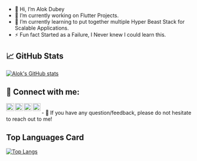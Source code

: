 - 👋 Hi, I’m Alok Dubey
- 🔭 I’m currently working on Flutter Projects.
- 🌱 I’m currently learning to put together multiple Hyper Beast Stack for Scalable Applications.
- ⚡ Fun fact Started as a Failure, I Never knew I could learn this.



## 📈 GitHub Stats 

[![Alok's GitHub stats](https://github-readme-stats.vercel.app/api?username=alok2811&show_icons=true)](https://github.com/alok2811/github-readme-stats)

## 👋 Connect with me:

<a href="https://www.facebook.com/dalok2811"><img align="left" src="https://github.com/alok2811/alok2811/blob/main/images/facebook.png" alt="Alok Dubey | Facebook" width="21px"/></a>
<a href="https://www.instagram.com/flutter_coding_/"><img align="left" src="https://github.com/alok2811/alok2811/blob/main/images/instagram.png" alt="Alok Dubey | Instagram" width="21px"/></a>

<a href="https://www.linkedin.com/in/alok-dubey-02ba331b6/"><img align="left" src="https://github.com/alok2811/alok2811/blob/main/images/linkedin.png" alt="Alok Dubey | LinkedIn" width="21px"/></a>
<a href="https://www.youtube.com/channel/UC7S6rSRNON1_YvKgiUjfyIw"><img align="left" src="https://github.com/alok2811/alok2811/blob/main/images/youtube.png" alt="Alok Dubey | Youtube" width="21px"/></a>

</br>
- 💬 If you have any question/feedback, please do not hesitate to reach out to me!

## Top Languages Card

[![Top Langs](https://github-readme-stats.vercel.app/api/top-langs/?username=alok2811)](https://github.com/alok2811/github-readme-stats)


<!---
alok2811/alok2811 is a ✨ special ✨ repository because its `README.md` (this file) appears on your GitHub profile.
You can click the Preview link to take a look at your changes.
--->
